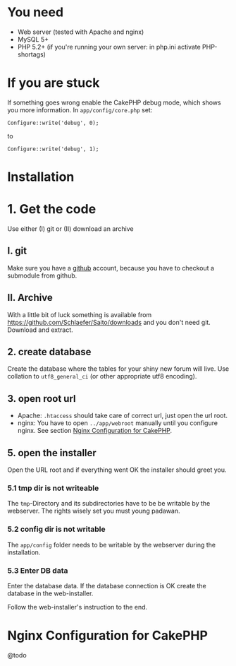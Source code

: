 # You need #

- Web server (tested with Apache and nginx)
- MySQL 5+
- PHP 5.2+ (if you're running your own server: in php.ini activate PHP-shortags)

# If you are stuck #

If something goes wrong enable the CakePHP debug mode, which shows you more information. In `app/config/core.php` set:

	Configure::write('debug', 0);

to

	Configure::write('debug', 1);


# Installation #

# 1. Get the code #

Use either (I) git or (II) download an archive

## I. git ##

Make sure you have a [github](http://github.com/) account, because you have to checkout a submodule from github.

## II. Archive ##

With a little bit of luck something is available from <https://github.com/Schlaefer/Saito/downloads> and you don't need git. Download and extract.


## 2. create database ##

Create the database where the tables for your shiny new forum will live. Use collation to `utf8_general_ci` (or other appropriate utf8 encoding).

## 3. open root url ##


- Apache: `.htaccess` should take care of correct url, just open the url root.
- nginx: You have to open `../app/webroot` manually until you configure nginx. See section [Nginx Configuration for CakePHP](#NginxConfigurationForCakePHP).

## 5. open the installer ##

Open the URL root and if everything went OK the installer should greet you.

### 5.1 tmp dir is not writeable ###

The `tmp`-Directory and its subdirectories have to be be writable by the webserver. The rights wisely set you must young padawan.

    
### 5.2 config dir is not writable ###

The `app/config` folder needs to be writable by the webserver during the installation.
    
    
### 5.3 Enter DB data ###

Enter the database data. If the database connection is OK create the database in the web-installer.

Follow the web-installer's instruction to the end.


# Nginx Configuration for CakePHP <a name="NginxConfigurationForCakePHP"/> #

@todo
